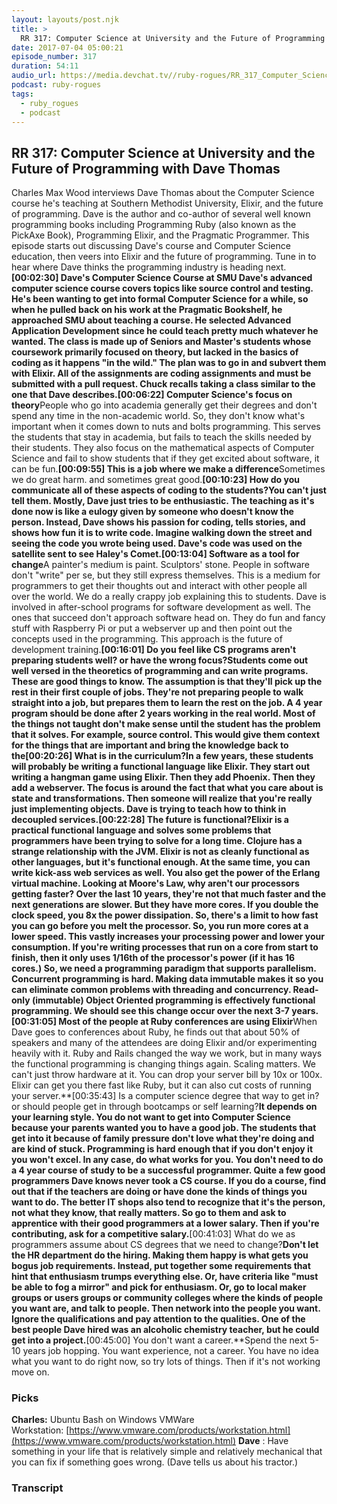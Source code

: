 ```yaml
---
layout: layouts/post.njk
title: >
  RR 317: Computer Science at University and the Future of Programming with Dave Thomas
date: 2017-07-04 05:00:21
episode_number: 317
duration: 54:11
audio_url: https://media.devchat.tv//ruby-rogues/RR_317_Computer_Science_at_University_and_the_Future_of_Programming_with_Dave_Thomas_mixdown.mp3
podcast: ruby-rogues
tags:
  - ruby_rogues
  - podcast
---
```


## RR 317: Computer Science at University and the Future of Programming with Dave Thomas

Charles Max Wood interviews Dave Thomas about the Computer Science course he's teaching at Southern Methodist University, Elixir, and the future of programming. Dave is the author and co-author of several well known programming books including Programming Ruby (also known as the PickAxe Book), Programming Elixir, and the Pragmatic Programmer. This episode starts out discussing Dave's course and Computer Science education, then veers into Elixir and the future of programming. Tune in to hear where Dave thinks the programming industry is heading next.**[00:02:30] Dave's Computer Science Course at SMU&nbsp;**Dave's advanced computer science course covers topics like source control and testing. He's been wanting to get into formal Computer Science for a while, so when he pulled back on his work at the Pragmatic Bookshelf, he approached SMU about teaching a course. He selected Advanced Application Development since he could teach pretty much whatever he wanted. The class is made up of Seniors and Master's students whose coursework primarily focused on theory, but lacked in the basics of coding as it happens "in the wild." The plan was to go in and subvert them with Elixir. All of the assignments are coding assignments and must be submitted with a pull request. Chuck recalls taking a class similar to the one that Dave describes.**[00:06:22] Computer Science's focus on theory**People who go into academia generally get their degrees and don't spend any time in the non-academic world. So, they don't know what's important when it comes down to nuts and bolts programming. This serves the students that stay in academia, but fails to teach the skills needed by their students. They also focus on the mathematical aspects of Computer Science and fail to show students that if they get excited about software, it can be fun.**[00:09:55] This is a job where we make a difference**Sometimes we do great harm. and sometimes great good.**[00:10:23] How do you communicate all of these aspects of coding to the students?**You can't just tell them. Mostly, Dave just tries to be enthusiastic. The teaching as it's done now is like a eulogy given by someone who doesn't know the person. Instead, Dave shows his passion for coding, tells stories, and shows how fun it is to write code. Imagine walking down the street and seeing the code you wrote being used. Dave's code was used on the satellite sent to see Haley's Comet.**[00:13:04] Software as a tool for change**A painter's medium is paint. Sculptors' stone. People in software don't "write" per se, but they still express themselves. This is a medium for programmers to get their thoughts out and interact with other people all over the world. We do a really crappy job explaining this to students. Dave is involved in after-school programs for software development as well. The ones that succeed don't approach software head on. They do fun and fancy stuff with Raspberry Pi or put a webserver up and then point out the concepts used in the programming. This approach is the future of development training.**[00:16:01] Do you feel like CS programs aren't preparing students well? or have the wrong focus?**Students come out well versed in the theoretics of programming and can write programs. These are good things to know. The assumption is that they'll pick up the rest in their first couple of jobs. They're not preparing people to walk straight into a job, but prepares them to learn the rest on the job. A 4 year program should be done after 2 years working in the real world. Most of the things not taught don't make sense until the student has the problem that it solves. For example, source control. This would give them context for the things that are important and bring the knowledge back to the**[00:20:26] What is in the curriculum?**In a few years, these students will probably be writing a functional language like Elixir. They start out writing a hangman game using Elixir. Then they add Phoenix. Then they add a webserver. The focus is around the fact that what you care about is state and transformations. Then someone will realize that you're really just implementing objects. Dave is trying to teach how to think in decoupled services.**[00:22:28] The future is functional?**Elixir is a practical functional language and solves some problems that programmers have been trying to solve for a long time. Clojure has a strange relationship with the JVM. Elixir is not as cleanly functional as other languages, but it's functional enough. At the same time, you can write kick-ass web services as well. You also get the power of the Erlang virtual machine. Looking at Moore's Law, why aren't our processors getting faster? Over the last 10 years, they're not that much faster and the next generations are slower. But they have more cores. If you double the clock speed, you 8x the power dissipation. So, there's a limit to how fast you can go before you melt the processor. So, you run more cores at a lower speed. This vastly increases your processing power and lower your consumption. If you're writing processes that run on a core from start to finish, then it only uses 1/16th of the processor's power (if it has 16 cores.) So, we need a programming paradigm that supports parallelism. Concurrent programming is hard. Making data immutable makes it so you can eliminate common problems with threading and concurrency. Read-only (immutable) Object Oriented programming is effectively functional programming. We should see this change occur over the next 3-7 years.**[00:31:05] Most of the people at Ruby conferences are using Elixir**When Dave goes to conferences about Ruby, he finds out that about 50% of speakers and many of the attendees are doing Elixir and/or experimenting heavily with it. Ruby and Rails changed the way we work, but in many ways the functional programming is changing things again. Scaling matters. We can't just throw hardware at it. You can drop your server bill by 10x or 100x. Elixir can get you there fast like Ruby, but it can also cut costs of running your server.**[00:35:43] Is a computer science degree that way to get in? or should people get in through bootcamps or self learning?**It depends on your learning style. You do not want to get into Computer Science because your parents wanted you to have a good job. The students that get into it because of family pressure don't love what they're doing and are kind of stuck. Programming is hard enough that if you don't enjoy it you won't excel. In any case, do what works for you. You don't need to do a 4 year course of study to be a successful programmer. Quite a few good programmers Dave knows never took a CS course. If you do a course, find out that if the teachers are doing or have done the kinds of things you want to do. The better IT shops also tend to recognize that it's the person, not what they know, that really matters. So go to them and ask to apprentice with their good programmers at a lower salary. Then if you're contributing, ask for a competitive salary.**[00:41:03] What do we as programmers assume about CS degrees that we need to change?**Don't let the HR department do the hiring. Making them happy is what gets you bogus job requirements. Instead, put together some requirements that hint that enthusiasm trumps everything else. Or, have criteria like "must be able to fog a mirror" and pick for enthusiasm. Or, go to local maker groups or users groups or community colleges where the kinds of people you want are, and talk to people. Then network into the people you want. Ignore the qualifications and pay attention to the qualities. One of the best people Dave hired was an alcoholic chemistry teacher, but he could get into a project.**[00:45:00] You don't want a career.**Spend the next 5-10 years job hopping. You want experience, not a career. You have no idea what you want to do right now, so try lots of things. Then if it's not working move on.

### Picks

**Charles:** Ubuntu Bash on Windows VMWare Workstation:&nbsp;[https://www.vmware.com/products/workstation.html](https://www.vmware.com/products/workstation.html) **Dave** : Have something in your life that is relatively simple and relatively mechanical that you can fix if something goes wrong. (Dave tells us about his tractor.)

### Transcript
